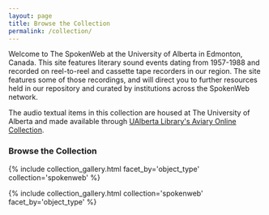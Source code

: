 ```yaml
---
layout: page
title: Browse the Collection
permalink: /collection/
---
```


Welcome to The SpokenWeb at the University of Alberta in Edmonton, Canada. This site features literary sound events dating from 1957-1988 and recorded on reel-to-reel and cassette tape recorders in our region. The site features some of those recordings, and will direct you to further resources held in our repository and curated by institutions across the SpokenWeb network.

The audio textual items in this collection are housed at The University of Alberta and made available through [UAlberta Library's Aviary Online Collection](https://ualberta.aviaryplatform.com/).

### Browse the Collection

{% include collection_gallery.html facet_by='object_type' collection='spokenweb' %}


{% include collection_gallery.html collection='spokenweb' facet_by='object_type' %}
